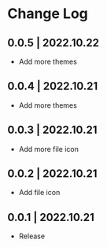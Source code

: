 # Change Log

## 0.0.5 | 2022.10.22
- Add more themes 

## 0.0.4 | 2022.10.21
- Add more themes 

## 0.0.3 | 2022.10.21
- Add more file icon 

## 0.0.2 | 2022.10.21
- Add file icon 

## 0.0.1 | 2022.10.21
- Release 
